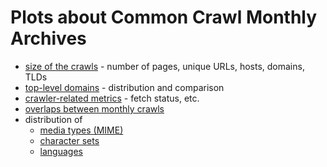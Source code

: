 Plots about Common Crawl Monthly Archives
=========================================

* [size of the crawls](crawlsize.md) - number of pages, unique URLs, hosts, domains, TLDs
* [top-level domains](tlds.md) - distribution and comparison
* [crawler-related metrics](crawlermetrics.md) - fetch status, etc.
* [overlaps between monthly crawls](crawloverlap.md)
* distribution of
	- [media types (MIME)](mimetypes.md)
	- [character sets](charsets.md)
	- [languages](languages.md)
	